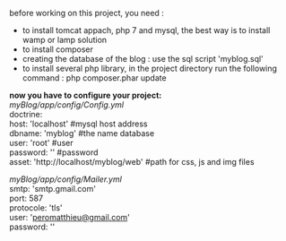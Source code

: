 before working on this project, you need :  
- to install tomcat appach, php 7 and mysql, the best way is to install wamp or lamp solution
- to install composer
- creating the database of the blog : use the sql script 'myblog.sql'
- to install several php library, in the project directory run the following command : php composer.phar update
  
__now you have to configure your project:__  
*myBlog/app/config/Config.yml*  
doctrine:  
host: 'localhost' #mysql host address  
dbname: 'myblog' #the name database  
user: 'root' #user  
password: '' #password  
asset: 'http://localhost/myblog/web' #path for css, js and img files  
  
*myBlog/app/config/Mailer.yml*  
smtp: 'smtp.gmail.com'  
port: 587  
protocole: 'tls'  
user: 'peromatthieu@gmail.com'  
password: ''  
